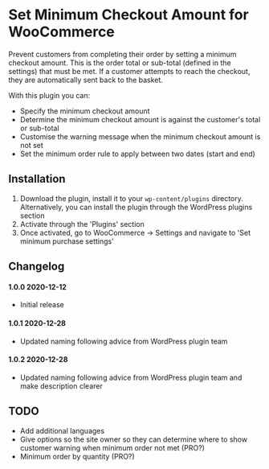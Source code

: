 # Set Minimum Checkout Amount for WooCommerce
Prevent customers from completing their order by setting a minimum checkout amount. This is the order total or sub-total (defined in the settings) that must be met. If a customer attempts to reach the checkout, they are automatically sent back to the basket.

With this plugin you can:

- Specify the minimum checkout amount
- Determine the minimum checkout amount is against the customer's total or sub-total
- Customise the warning message when the minimum checkout amount is not set
- Set the minimum order rule to apply between two dates (start and end)

## Installation

1. Download the plugin, install it to your `wp-content/plugins` directory. Alternatively, you can install the plugin through the WordPress plugins section
2. Activate through the 'Plugins' section
3. Once activated, go to WooCommerce -> Settings and navigate to 'Set minimum purchase settings'

## Changelog

#### 1.0.0 2020-12-12
- Initial release

#### 1.0.1 2020-12-28
- Updated naming following advice from WordPress plugin team

#### 1.0.2 2020-12-28
- Updated naming following advice from WordPress plugin team and make description clearer

## TODO
- Add additional languages
- Give options so the site owner so they can determine where to show customer warning when minimum order not met (PRO?)
- Minimum order by quantity (PRO?)
